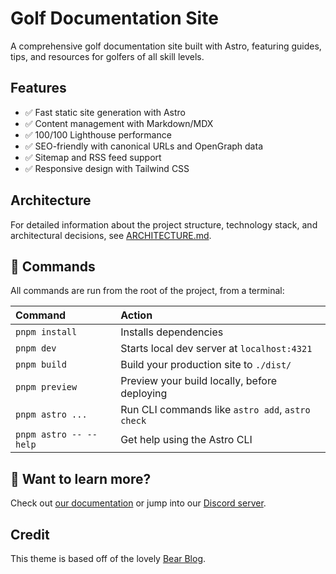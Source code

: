 # Golf Documentation Site

A comprehensive golf documentation site built with Astro, featuring guides, tips, and resources for golfers of all skill levels.

## Features

- ✅ Fast static site generation with Astro
- ✅ Content management with Markdown/MDX
- ✅ 100/100 Lighthouse performance
- ✅ SEO-friendly with canonical URLs and OpenGraph data
- ✅ Sitemap and RSS feed support
- ✅ Responsive design with Tailwind CSS

## Architecture

For detailed information about the project structure, technology stack, and architectural decisions, see [ARCHITECTURE.md](ARCHITECTURE.md).

## 🧞 Commands

All commands are run from the root of the project, from a terminal:

| Command                | Action                                           |
| :--------------------- | :----------------------------------------------- |
| `pnpm install`         | Installs dependencies                            |
| `pnpm dev`             | Starts local dev server at `localhost:4321`      |
| `pnpm build`           | Build your production site to `./dist/`          |
| `pnpm preview`         | Preview your build locally, before deploying     |
| `pnpm astro ...`       | Run CLI commands like `astro add`, `astro check` |
| `pnpm astro -- --help` | Get help using the Astro CLI                     |

## 👀 Want to learn more?

Check out [our documentation](https://docs.astro.build) or jump into our [Discord server](https://astro.build/chat).

## Credit

This theme is based off of the lovely [Bear Blog](https://github.com/HermanMartinus/bearblog/).

